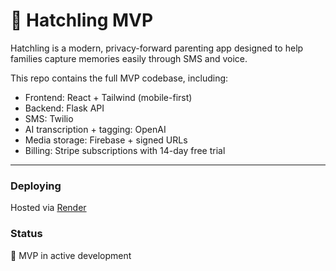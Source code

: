 # 🐣 Hatchling MVP

Hatchling is a modern, privacy-forward parenting app designed to help families capture memories easily through SMS and voice.

This repo contains the full MVP codebase, including:

- Frontend: React + Tailwind (mobile-first)
- Backend: Flask API
- SMS: Twilio
- AI transcription + tagging: OpenAI
- Media storage: Firebase + signed URLs
- Billing: Stripe subscriptions with 14-day free trial

---

### Deploying

Hosted via [Render](https://render.com)

### Status

🚧 MVP in active development
